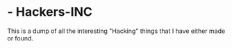 # - Hackers-INC
This is a dump of all the interesting "Hacking" things that I have either made or found.
